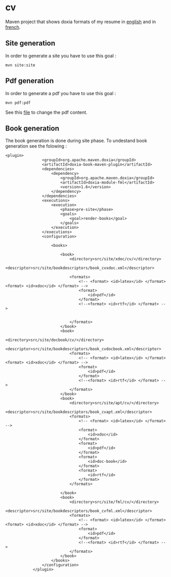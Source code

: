 # cv

Maven project that shows doxia formats of my resume in [english](http://mikrethor.github.io/cv/0.0.1-SNAPSHOT/) and in [french](http://mikrethor.github.io/cv/0.0.1-SNAPSHOT/fr).

## Site generation

In order to generate a site you have to use this goal :
```
mvn site:site 
```

## Pdf generation

In order to generate a pdf you have to use this goal :
```
mvn pdf:pdf 
```

See this [file](https://github.com/mikrethor/cv/blob/master/parent/src/site/pdf.xml) to change the pdf content.

## Book generation

The book generation is done during site phase. To undestand book generation see the folowing :
```
<plugin>
				<groupId>org.apache.maven.doxia</groupId>
				<artifactId>doxia-book-maven-plugin</artifactId>
				<dependencies>
					<dependency>
						<groupId>org.apache.maven.doxia</groupId>
						<artifactId>doxia-module-fml</artifactId>
						<version>1.6</version>
					</dependency>
				</dependencies>
				<executions>
					<execution>
						<phase>pre-site</phase>
						<goals>
							<goal>render-books</goal>
						</goals>
					</execution>
				</executions>
				<configuration>

					<books>

						<book>
							<directory>src/site/xdoc/cv/</directory>
							<descriptor>src/site/bookdescriptors/book_cvxdoc.xml</descriptor>

							<formats>
								<!-- <format> <id>latex</id> </format> <format> <id>xdoc</id> </format> -->
								<format>
									<id>pdf</id>
								</format>
								<!--<format> <id>rtf</id> </format> -->


							</formats>
						</book>
						<book>
							<directory>src/site/docbook/cv/</directory>
							<descriptor>src/site/bookdescriptors/book_cvdocbook.xml</descriptor>
							<formats>
								<!-- <format> <id>latex</id> </format> <format> <id>xdoc</id> </format> -->
								<format>
									<id>pdf</id>
								</format>
								<!--<format> <id>rtf</id> </format> -->
							</formats>
						</book>
						<book>
							<directory>src/site/apt/cv/</directory>
							<descriptor>src/site/bookdescriptors/book_cvapt.xml</descriptor>
							<formats>
								<!-- <format> <id>latex</id> </format> -->
								<format>
									<id>xdoc</id>
								</format>
								<format>
									<id>pdf</id>
								</format>
								<format>
									<id>doc-book</id>
								</format>
								<format>
									<id>rtf</id>
								</format>
							</formats>

						</book>
						<book>
							<directory>src/site/fml/cv/</directory>
							<descriptor>src/site/bookdescriptors/book_cvfml.xml</descriptor>
							<formats>
								<!-- <format> <id>latex</id> </format> <format> <id>xdoc</id> </format> -->
								<format>
									<id>pdf</id>
								</format>
								<!--<format> <id>rtf</id> </format> -->
							</formats>
						</book>
					</books>
				</configuration>
			</plugin>
```
